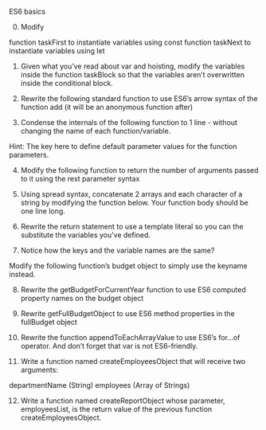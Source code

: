 ES6 basics 

0. Modify

function taskFirst to instantiate variables using const
function taskNext to instantiate variables using let

1. Given what you’ve read about var and hoisting, modify the variables inside the function taskBlock so that the variables aren’t overwritten inside the conditional block.

2. Rewrite the following standard function to use ES6’s arrow syntax of the function add (it will be an anonymous function after)

3. Condense the internals of the following function to 1 line - without changing the name of each function/variable.

Hint: The key here to define default parameter values for the function parameters.

4. Modify the following function to return the number of arguments passed to it using the rest parameter syntax

5. Using spread syntax, concatenate 2 arrays and each character of a string by modifying the function below. Your function body should be one line long.

6. Rewrite the return statement to use a template literal so you can the substitute the variables you’ve defined.

7. Notice how the keys and the variable names are the same?

Modify the following function’s budget object to simply use the keyname instead.

8. Rewrite the getBudgetForCurrentYear function to use ES6 computed property names on the budget object

9. Rewrite getFullBudgetObject to use ES6 method properties in the fullBudget object

10. Rewrite the function appendToEachArrayValue to use ES6’s for...of operator. And don’t forget that var is not ES6-friendly.

11. Write a function named createEmployeesObject that will receive two arguments:

departmentName (String)
employees (Array of Strings)

12. Write a function named createReportObject whose parameter, employeesList, is the return value of the previous function createEmployeesObject.
